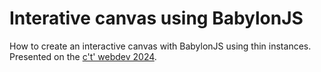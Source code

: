 # Interative canvas using BabylonJS

How to create an interactive canvas with BabylonJS using thin instances. Presented on the [c't' webdev 2024](https://ct-webdev.com/agenda2024/).
